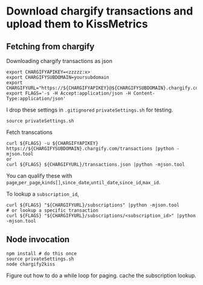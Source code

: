 # Download chargify transactions and upload them to KissMetrics

## Fetching from chargify
Downloading chargify transactions as json

    export CHARGIFYAPIKEY=<zzzzz:x>
    export CHARGIFYSUBDOMAIN=yoursubdomain
    export CHARGIFYURL="https://${CHARGIFYAPIKEY}@${CHARGIFYSUBDOMAIN}.chargify.com"
    export FLAGS='-s -H Accept:application/json -H Content-Type:application/json'

I drop these settings in `.gitignored` `privateSettings.sh` for testing.

    source privateSettings.sh

Fetch transcations
    
    curl ${FLAGS} -u ${CHARGIFYAPIKEY} https://${CHARGIFYSUBDOMAIN}.chargify.com/transactions |python -mjson.tool
    or
    curl ${FLAGS} ${CHARGIFYURL}/transactions.json |python -mjson.tool

You can qualify these with `page`,`per_page`,`kinds[]`,`since_date`,`until_date`,`since_id`,`max_id`.

To lookup a `subscription_id`,

    curl ${FLAGS} "${CHARGIFYURL}/subscriptions" |python -mjson.tool
    # or lookup a specific transaction
    curl ${FLAGS} "${CHARGIFYURL}/subscriptions/<subscription_id>" |python -mjson.tool

## Node invocation

    npm install # do this once
    source privateSettings.sh
    node chargify2kiss

Figure out how to do a while loop for paging.
cache the subscription lookup.